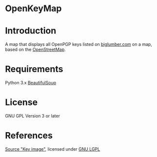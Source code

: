 OpenKeyMap
==

Introduction
=
A map that displays all OpenPGP keys listed on [biglumber.com](http://biglumber.com) on a map, based on the [OpenStreetMap](http://www.openstreetmap.org).

Requirements
=
Python 3.x
[BeautifulSoup](http://pypi.python.org/pypi/BeautifulSoup)


License
=
GNU GPL Version 3 or later

References
= 
[Source "Key image"](http://commons.wikimedia.org/w/index.php?title=File:Stock_keyring.svg&oldid=24692090), licensed under [GNU LGPL](http://en.wikipedia.org/wiki/GNU_Lesser_General_Public_License)
